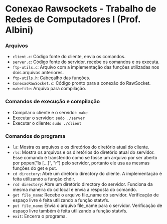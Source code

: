 # Conexao Rawsockets - Trabalho de Redes de Computadores I (Prof. Albini)

### Arquivos
- ```client.c```: Código fonte do cliente, envia os comandos.
- ```server.c```: Código fonte do servidor, recebe os comandos e os executa.
- ```ftp-utils.c```: Arquivo com a implementação das funções utilizadas nos dois arquivos anteriores.
- ```ftp-utils.h```: Cabeçalho das funções.
- ```ConexaoRawSocket.c```: Código pronto para a conexão do RawSocket.
- ```makefile```: Arquivo para compilação.


### Comandos de execução e compilação
- Compilar o cliente e o servidor: ```make```
- Executar o servidor: ```sudo ./server```
- Executar o cliente: ```sudo ./client```


### Comandos do programa
- ```ls```: Mostra os arquivos e os diretórios do diretório atual do cliente.
- ```rls```: Mostra os arquivos e os diretórios do diretório atual do servidor. Esse comando é transferido como se fosse um arquivo por ser aberto por popen(“ls [...]”, "r") pelo servidor, portanto ele usa as mesmas funções do get e put.
- ```cd directory```: Abre um diretório directory do cliente. A implementação é feita utilizando a função chdir.
- ```rcd directory```: Abre um diretório directory do servidor. Funciona da mesma maneira do cd local e envia a resposta do comando.
- ```get file_name```: Recebe o arquivo file_name do servidor. Verificação de espaço livre é feita utilizando a função statvfs.
- ```put file_name```: Envia o arquivo file_name para o servidor. Verificação de espaço livre também é feita utilizando a função statvfs.
- ```exit```: Encerra o programa.
